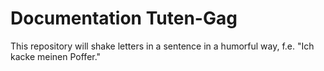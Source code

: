 # Documentation Tuten-Gag
This repository will shake letters in a sentence in a humorful way, f.e. "Ich kacke meinen Poffer."
